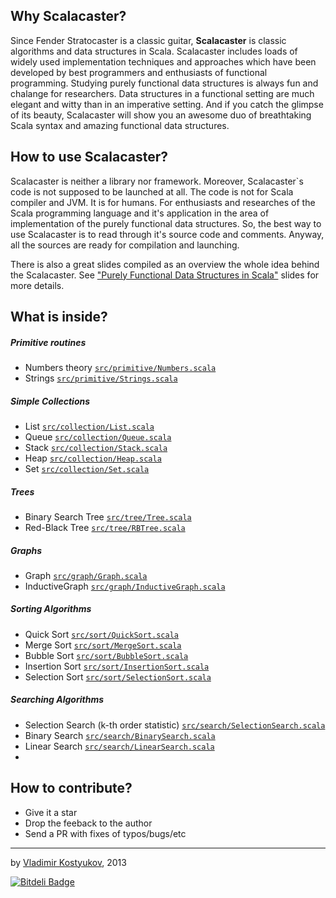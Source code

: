 Why Scalacaster?
----------------

Since Fender Stratocaster is a classic guitar, **Scalacaster** is classic algorithms and data structures in Scala. Scalacaster includes loads of widely used implementation techniques and approaches which have been developed by best programmers and enthusiasts of functional programming. Studying purely functional data structures is always fun and chalange for researchers. Data structures in a functional setting are much elegant and witty than in an imperative setting. And if you catch the glimpse of its beauty, Scalacaster will show you an awesome duo of breathtaking Scala syntax and amazing functional data structures.

How to use Scalacaster?
-----------------------

Scalacaster is neither a library nor framework. Moreover, Scalacaster`s code is not supposed to be launched at all. The code is not for Scala compiler and JVM. It is for humans. For enthusiasts and researches of the Scala programming language and it's application in the area of implementation of the purely functional data structures. So, the best way to use Scalacaster is to read through it's source code and comments. Anyway, all the sources are ready for compilation and launching.

There is also a great slides compiled as an overview the whole idea behind the Scalacaster. See ["Purely Functional Data Structures in Scala"](http://www.slideshare.net/vkostyukov/purely-functional-data-structures-in-scala-26175521) slides for more details.

What is inside?
---------------

##### Primitive routines
* Numbers theory [`src/primitive/Numbers.scala`](https://github.com/vkostyukov/scalacaster/blob/master/src/primitive/Numbers.scala)
* Strings [`src/primitive/Strings.scala`](https://github.com/vkostyukov/scalacaster/blob/master/src/primitive/Strings.scala)

##### Simple Collections
* List [`src/collection/List.scala`](https://github.com/vkostyukov/scalacaster/blob/master/src/collection/List.scala)
* Queue [`src/collection/Queue.scala`](https://github.com/vkostyukov/scalacaster/blob/master/src/collection/Queue.scala)
* Stack [`src/collection/Stack.scala`](https://github.com/vkostyukov/scalacaster/blob/master/src/collection/Stack.scala)
* Heap [`src/collection/Heap.scala`](https://github.com/vkostyukov/scalacaster/blob/master/src/collection/Heap.scala)
* Set [`src/collection/Set.scala`](https://github.com/vkostyukov/scalacaster/blob/master/src/collection/Set.scala)

##### Trees
* Binary Search Tree [`src/tree/Tree.scala`](https://github.com/vkostyukov/scalacaster/blob/master/src/tree/Tree.scala)
* Red-Black Tree [`src/tree/RBTree.scala`](https://github.com/vkostyukov/scalacaster/blob/master/src/tree/RBTree.scala)

##### Graphs
* Graph [`src/graph/Graph.scala`](https://github.com/vkostyukov/scalacaster/blob/master/src/graph/Graph.scala)
* InductiveGraph [`src/graph/InductiveGraph.scala`](https://github.com/vkostyukov/scalacaster/blob/master/src/graph/InductiveGraph.scala)

##### Sorting Algorithms
* Quick Sort [`src/sort/QuickSort.scala`](https://github.com/vkostyukov/scalacaster/blob/master/src/sort/QuickSort.scala)
* Merge Sort [`src/sort/MergeSort.scala`](https://github.com/vkostyukov/scalacaster/blob/master/src/sort/MergeSort.scala)
* Bubble Sort [`src/sort/BubbleSort.scala`](https://github.com/vkostyukov/scalacaster/blob/master/src/sort/BubbleSort.scala)
* Insertion Sort [`src/sort/InsertionSort.scala`](https://github.com/vkostyukov/scalacaster/blob/master/src/sort/InsertionSort.scala)
* Selection Sort [`src/sort/SelectionSort.scala`](https://github.com/vkostyukov/scalacaster/blob/master/src/sort/SelectionSort.scala)

##### Searching Algorithms
* Selection Search (k-th order statistic) [`src/search/SelectionSearch.scala`](https://github.com/vkostyukov/scalacaster/blob/master/src/search/SelectionSearch.scala)
* Binary Search [`src/search/BinarySearch.scala`](https://github.com/vkostyukov/scalacaster/blob/master/src/search/BinarySearch.scala)
* Linear Search [`src/search/LinearSearch.scala`](https://github.com/vkostyukov/scalacaster/blob/master/src/search/LinearSearch.scala)
* 

How to contribute?
------------------

* Give it a star
* Drop the feeback to the author
* Send a PR with fixes of typos/bugs/etc

----
by [Vladimir Kostyukov](http://vkostyukov.ru), 2013


[![Bitdeli Badge](https://d2weczhvl823v0.cloudfront.net/vkostyukov/scalacaster/trend.png)](https://bitdeli.com/free "Bitdeli Badge")

